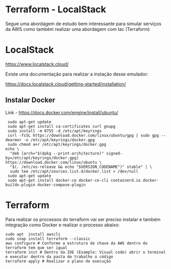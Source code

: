 # Terraform - LocalStack

Segue uma abordagem de estudo bem interessante para simular serviços da AWS como também realizar uma abordagem com Iac (Terraform)

# LocalStack

https://www.localstack.cloud/

Existe uma documentação para realizar a instação desse emulador:

https://docs.localstack.cloud/getting-started/installation/

## Instalar Docker

Link - https://docs.docker.com/engine/install/ubuntu/
````
 sudo apt-get update
 sudo apt-get install ca-certificates curl gnupg
 sudo install -m 0755 -d /etc/apt/keyrings
 curl -fsSL https://download.docker.com/linux/ubuntu/gpg | sudo gpg --dearmor -o /etc/apt/keyrings/docker.gpg
 sudo chmod a+r /etc/apt/keyrings/docker.gpg
echo \
  "deb [arch="$(dpkg --print-architecture)" signed-by=/etc/apt/keyrings/docker.gpg] https://download.docker.com/linux/ubuntu \
  "$(. /etc/os-release && echo "$VERSION_CODENAME")" stable" | \
  sudo tee /etc/apt/sources.list.d/docker.list > /dev/null
 sudo apt-get update
 sudo apt-get install docker-ce docker-ce-cli containerd.io docker-buildx-plugin docker-compose-plugin
````
# Terraform

Para realizar os processos do terraform vai ser preciso instalar e também integração como Docker e realizar o processo abaixo:

````
sudo apt  install awscli  
sudo snap install terraform --classic
aws configure # Conforme a estrutura de chave da AWS dentro do terraform tem que ser igual
terraform init # Dentro da IDE (Example: Visual code) abrir o terminal e executar dentro da pasta de trabalho o código
terraform apply # Realizar o plano de execução
````
